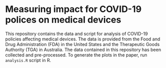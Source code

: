# Measuring impact for COVID-19 polices on medical devices

This repository contains the data and script for analysis of COVID-19 policies affecting medical devices. The data is provided from the Food and Drug Administration (FDA) in the United States and the Therapeutic Goods Authority (TGA) in Australia. The data contained in this repository has been collected and pre-processed. To generate the plots in the paper, run `analysis.R` script in R.
